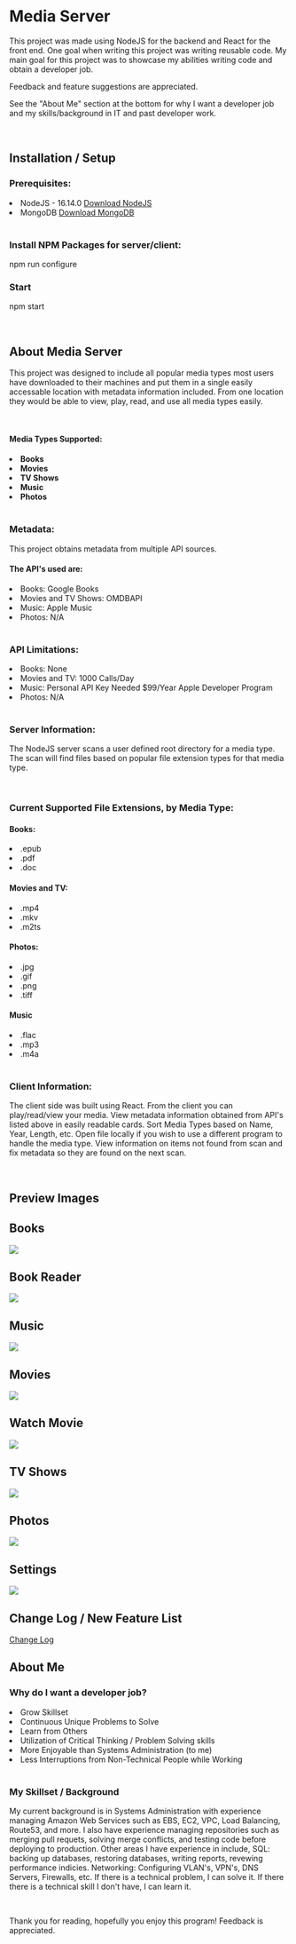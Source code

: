 # Media Server

<p>This project was made using NodeJS for the backend and React for the front end. One goal when writing this project was writing reusable code.
My main goal for this project was to showcase my abilities writing code and obtain a developer job.</p>

<p>Feedback and feature suggestions are appreciated.</p>

<p>See the "About Me" section at the bottom for why I want a developer job and my skills/background in IT and past developer work.</p> <br/>

## Installation / Setup

<h3>Prerequisites:</h3>
<li>NodeJS - 16.14.0 <a href="https://nodejs.org/en/download/">Download NodeJS</a></li>
<li>MongoDB <a href="https://www.mongodb.com/try/download/community">Download MongoDB</a></li>
<br/>
<h3>Install NPM Packages for server/client:</h3>
<p>npm run configure</p>
<h3>Start</h3>
<p>npm start</p>

<br/>

## About Media Server

<p>This project was designed to include all popular media types most users have downloaded to their machines and put them in a single easily accessable location with metadata information included. From one location they would be able to view, play, read, and use all media types easily.</p>
<br/>
<h4>Media Types Supported:<h4>
<li>Books</li>
<li>Movies</li>
<li>TV Shows</li>
<li>Music</li>
<li>Photos</li>
<br/>
<h3>Metadata:</h3>
<p>This project obtains metadata from multiple API sources.</p>
<h4>The API's used are:</h4>
<li>Books: Google Books</li>
<li>Movies and TV Shows: OMDBAPI</li>
<li>Music: Apple Music</li>
<li>Photos: N/A</li>
<br/>
<h3>API Limitations:</h3>
<li>Books: None</li>
<li>Movies and TV: 1000 Calls/Day</li>
<li>Music: Personal API Key Needed $99/Year Apple Developer Program</li>
<li>Photos: N/A</li>
<br/>
<h3>Server Information:</h3>
<p>The NodeJS server scans a user defined root directory for a media type. The scan will find files based on popular file extension types for that media type.</p>
<br/>
<h3>Current Supported File Extensions, by Media Type:</h3>
<h4>Books:</h4>
<li>.epub</li>
<li>.pdf</li>
<li>.doc</li>

<h4>Movies and TV:</h4>
<li>.mp4</li>
<li>.mkv</li>
<li>.m2ts</li>

<h4>Photos:</h4>
<li>.jpg</li>
<li>.gif</li>
<li>.png</li>
<li>.tiff</li>

<h4>Music</h4>
<li>.flac</li>
<li>.mp3</li>
<li>.m4a</li>
<br/>
<h3>Client Information:</h3>
<p>The client side was built using React. From the client you can play/read/view your media. View metadata information obtained from API's listed above in easily readable cards. Sort Media Types based on Name, Year, Length, etc. Open file locally if you wish to use a different program to handle the media type. View information on items not found from scan and fix metadata so they are found on the next scan.</p> <br/>

## Preview Images

<h2>Books</h2>
<img src="./images/books.png" />
<h2>Book Reader</h2>
<img src="./images/bookreader.png" />
<h2>Music</h2>
<img src="./images/musicprev.png" />
<h2>Movies</h2>
<img src="./images/movies.png" />
<h2>Watch Movie</h2>
<img src="./images/moviestream.png" />
<h2>TV Shows</h2>
<img src="./images/tv.png" />
<h2>Photos</h2>
<img src="./images/photos.png" />
<h2>Settings</h2>
<img src="./images/settings.png" />

## Change Log / New Feature List

<a href="https://github.com/Brandon00x/Media-Server/blob/main/changelog.md">Change Log</a>

## About Me

<h3>Why do I want a developer job?</h3>

<li>Grow Skillset</li>
<li>Continuous Unique Problems to Solve</li>
<li>Learn from Others</li>
<li>Utilization of Critical Thinking / Problem Solving skills</li>
<li>More Enjoyable than Systems Administration (to me)</li>
<li>Less Interruptions from Non-Technical People while Working</li> <br/>

<h3>My Skillset / Background</h3>

<p>My current background is in Systems Administration with experience managing Amazon Web Services such as EBS, EC2, VPC, Load Balancing, Route53, and more. I also have experience managing repositories such as merging pull requets, solving merge conflicts, and testing code before deploying to production. Other areas I have experience in include, SQL: backing up databases, restoring databases, writing reports, revewing performance indicies. Networking: Configuring VLAN's, VPN's, DNS Servers, Firewalls, etc. If there is a technical problem, I can solve it. If there there is a technical skill I don't have, I can learn it. </p>
<br/>
<p>Thank you for reading, hopefully you enjoy this program! Feedback is appreciated.</p>
